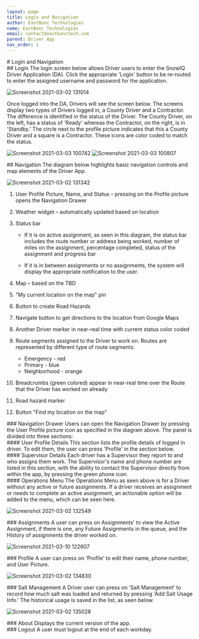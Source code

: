 ```yaml
---
layout: page
title: Login and Navigation
author: EastBanc Technologies
name: EastBanc Technologies
email: contact@eastbanctech.com
parent: Driver App
nav_order: 1
---
```

<section id="Login-and-Navigation" markdown="1">
# Login and Navigation

<section id="Login" markdown="1">
## Login<a name="Login"></a>
The login screen below allows Driver users to enter the SnowIQ Driver Application (DA). Click the appropriate 'Login' button to be re-routed to enter the assigned username and password for the application.

![Screenshot 2021-03-02 131014](/image/driver/login.png)

Once logged into the DA, Drivers will see the screen below. The screens display two types of Drivers logged in, a County Driver and a Contractor. The difference is identified in the status of the Driver. The County Driver, on the left, has a status of 'Ready' whereas the Contractor, on the right, is in 'Standby.' The circle next to the profile picture indicates that this a County Driver and a square is a Contractor. These icons are color coded to match the status.

![Screenshot 2021-03-03 100742](/image/driver/login1.png)
![Screenshot 2021-03-03 100807](/image/driver/login2.png)
</section>

<section id="Navigation" markdown="1">
## Navigation<a name="-Navigation"></a>
The diagram below highlights basic navigation controls and map elements of the Driver App.

![Screenshot 2021-03-02 131342](/image/driver/navigation.png)

1. User Profile Picture, Name, and Status – pressing on the Profile picture opens the Navigation Drawer 
2. Weather widget – automatically updated based on location
3. Status bar  
   * If it is on active assignment, as seen in this diagram, the status bar includes the route number or address being worked, number of miles on the assignment, percentage completed, status of the assignment and progress bar

   * If it is in between assignments or no assignments, the system will display the appropriate notification to the user. 
5. Map – based on the TBD
6. "My current location on the map" pin
7. Button to create Road Hazards
8. Navigate button to get directions to the location from Google Maps
9. Another Driver marker in near-real time with current status color coded 
10. Route segments assigned to the Driver to work on. Routes are represented by different type of route segments: 
    * Emergency - red
    * Primary - blue
    * Neighborhood - orange
  
12. Breadcrumbs (green colored) appear in near-real time over the Route that the Driver has worked on already 
13. Road hazard marker
14. Button "Find my location on the map"

<section id="Navigation-Drawer" markdown="1">
### Navigation Drawer<a name="-Navigation-Drawer"></a>
Users can open the Navigation Drawer by pressing the User Profile picture icon as specified in the diagram above. The panel is divided into three sections:

<section id="User-Profile-Details" markdown="1">
#### User Profile Details<a name="-User-Profile-details"></a>
This section lists the profile details of logged in driver. To edit them, the user can press 'Profile' in the section below.
</section>

<section id="Supervisor-Details" markdown="1">
#### Supervisor Details<a name="Supervisor-details"></a>
Each driver has a Supervisor they report to and who assigns them work. The Supervisor's name and phone number are listed in this section, with the ability to contact the Supervisor directly from within the app, by pressing the green phone icon.
</section>

<section id="Operations-Menu" markdown="1">
#### Operations Menu<a name="Operations"></a>
The Operations Menu as seen above is for a Driver without any active or future assignments. If a driver receives an assignment or needs to complete an active assignment, an actionable option will be added to the menu, which can be seen here.

![Screenshot 2021-03-02 132549](/image/driver/navigation-drawer.png)
</section>
</section>

<section id="Assignments" markdown="1">
### Assignments<a name="Assignments"></a>
A user can press on Assignments' to view the Active Assignment, if there is one, any Future Assignments in the queue, and the History of assignments the driver worked on.

![Screenshot 2021-03-10 122607](/image/driver/assignments.png)
</section>

<section id="Profile" markdown="1">
### Profile<a name="Profile"></a>
A user can press on 'Profile' to edit their name, phone number, and User Picture.

![Screenshot 2021-03-02 134830](/image/driver/profile.png)
</section>

<section id="Salt-Management" markdown="1">
### Salt Management<a name="Salt-Management"></a>
A Driver user can press on 'Salt Management' to record how much salt was loaded and returned by pressing 'Add Salt Usage Info.' The historical usage is saved in the list, as seen below. 

![Screenshot 2021-03-02 135028](/image/driver/salt-management.png)
</section>

<section id="About" markdown="1">
### About<a name="-About"></a>
Displays the current version of the app.
</section>

<section id="Logout" markdown="1">
### Logout<a name="-Logout"></a>
A user must logout at the end of each workday.
</section>

</section>
</section>